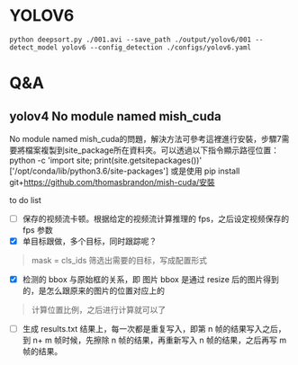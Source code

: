 

# YOLOV6
```
python deepsort.py ./001.avi --save_path ./output/yolov6/001 --detect_model yolov6 --config_detection ./configs/yolov6.yaml
```


# Q&A
## yolov4 No module named mish_cuda
No module named mish_cuda的問題，解決方法可參考這裡進行安裝，步驟7需要將檔案複製到site_package所在資料夾。可以透過以下指令顯示路徑位置：
python -c 'import site; print(site.getsitepackages())'
['/opt/conda/lib/python3.6/site-packages']
或是使用
pip install git+https://github.com/thomasbrandon/mish-cuda/安裝


to do list
- [ ] 保存的视频流卡顿。根据给定的视频流计算推理的 fps，之后设定视频保存的 fps 参数
- [x] 单目标跟做，多个目标，同时跟踪呢？
> mask = cls_ids 筛选出需要的目标，写成配置形式
- [x] 检测的 bbox 与原始框的关系，即 图片 bbox 是通过 resize 后的图片得到的，是怎么跟原来的图片的位置对应上的
> 计算位置比例，之后进行计算就可以了
- [ ] 生成 results.txt 结果上，每一次都是重复写入，即第 n 帧的结果写入之后，到 n+ m 帧时候，先擦除 n 帧的结果，再重新写入 n 帧的结果，之后再写 m 帧的结果。
